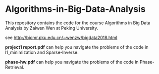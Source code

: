 # Algorithms-in-Big-Data-Analysis

This repository contains the code for the course Algorithms in Big Data Analysis by Zaiwen Wen at Peking University.

see http://bicmr.pku.edu.cn/~wenzw/bigdata2018.html

**project1 report.pdf** can help you navigate the problems of the code in l1_minimization and Sparse-Inverse.

**phase-hw.pdf** can help you navigate the problems of the code in Phase-Retrieval.
